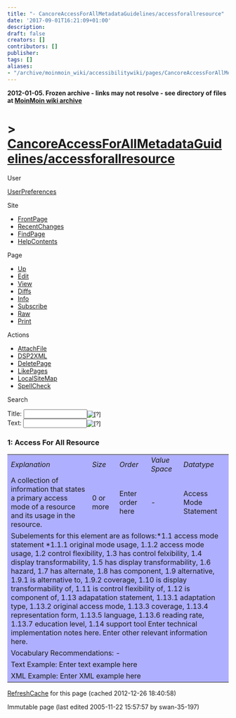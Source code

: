 ```yaml
---
title: "- CancoreAccessForAllMetadataGuidelines/accessforallresource"
date: '2017-09-01T16:21:09+01:00'
description: 
draft: false
creators: []
contributors: []
publisher: 
tags: []
aliases:
- "/archive/moinmoin_wiki/accessibilitywiki/pages/CancoreAccessForAllMetadataGuidelines_2faccessforallresource.html"
---
```


**2012-01-05. Frozen archive - links may not resolve - see directory of files at [MoinMoin wiki archive](/moinmoin-wiki-archive/)**

# > [CancoreAccessForAllMetadataGuidelines/accessforallresource](http://dublincore.org/accessibilitywiki/CancoreAccessForAllMetadataGuidelines_2faccessforallresource?action=fullsearch&value=%2Faccessforallresource&literal=1&case=1&context=40 "Click here to do a full-text search for this title")

User

 [UserPreferences](http://dublincore.org/accessibilitywiki/UserPreferences)
  

Site

- [FrontPage](http://dublincore.org/accessibilitywiki/FrontPage)
- [RecentChanges](http://dublincore.org/accessibilitywiki/RecentChanges)
- [FindPage](http://dublincore.org/accessibilitywiki/FindPage)
- [HelpContents](http://dublincore.org/accessibilitywiki/HelpContents)

Page

- [Up](http://dublincore.org/accessibilitywiki/CancoreAccessForAllMetadataGuidelines "Up")
- [Edit](http://dublincore.org/accessibilitywiki/CancoreAccessForAllMetadataGuidelines_2faccessforallresource?action=edit "Edit")
- [View](http://dublincore.org/accessibilitywiki/CancoreAccessForAllMetadataGuidelines_2faccessforallresource "View")
- [Diffs](http://dublincore.org/accessibilitywiki/CancoreAccessForAllMetadataGuidelines_2faccessforallresource?action=diff "Diffs")
- [Info](http://dublincore.org/accessibilitywiki/CancoreAccessForAllMetadataGuidelines_2faccessforallresource?action=info "Info")
- [Subscribe](http://dublincore.org/accessibilitywiki/CancoreAccessForAllMetadataGuidelines_2faccessforallresource?action=subscribe "Subscribe")
- [Raw](http://dublincore.org/accessibilitywiki/CancoreAccessForAllMetadataGuidelines_2faccessforallresource?action=raw "Raw")
- [Print](http://dublincore.org/accessibilitywiki/CancoreAccessForAllMetadataGuidelines_2faccessforallresource?action=print "Print")

Actions

- [AttachFile](http://dublincore.org/accessibilitywiki/CancoreAccessForAllMetadataGuidelines_2faccessforallresource?action=AttachFile)
- [DSP2XML](http://dublincore.org/accessibilitywiki/CancoreAccessForAllMetadataGuidelines_2faccessforallresource?action=DSP2XML)
- [DeletePage](http://dublincore.org/accessibilitywiki/CancoreAccessForAllMetadataGuidelines_2faccessforallresource?action=DeletePage)
- [LikePages](http://dublincore.org/accessibilitywiki/CancoreAccessForAllMetadataGuidelines_2faccessforallresource?action=LikePages)
- [LocalSiteMap](http://dublincore.org/accessibilitywiki/CancoreAccessForAllMetadataGuidelines_2faccessforallresource?action=LocalSiteMap)
- [SpellCheck](http://dublincore.org/accessibilitywiki/CancoreAccessForAllMetadataGuidelines_2faccessforallresource?action=SpellCheck)

Search

<form method="POST" action="/accessibilitywiki/CancoreAccessForAllMetadataGuidelines_2faccessforallresource">
<p>
<input name="action" value="inlinesearch" type="hidden">
<input name="context" value="40" type="hidden">
Title: <input name="text_title" size="15" maxlength="50" type="text"><input src="CancoreAccessForAllMetadataGuidelines_2faccessforallresource_files/moin-search.png" name="button_title" alt="[?]" type="image"><br>Text: <input name="text_full" size="15" maxlength="50" type="text"><input src="CancoreAccessForAllMetadataGuidelines_2faccessforallresource_files/moin-search.png" name="button_full" alt="[?]" type="image">
</p>
</form>

### 1: Access For All Resource

<table bgcolor="#AFAFFF" width="100%">
  <tbody>
    <tr>
      <td>
        <em>Explanation</em>
      </td>
      <td>
        <em>Size</em>
      </td>
      <td>
        <em>Order</em>
      </td>
      <td>
        <em>Value Space</em>
      </td>
      <td>
        <em>Datatype</em>
      </td>
    </tr>
    <tr>
      <td>
        A collection of information that states a primary access mode of a resource and its usage in the resource.</td>
      <td>
        0 or more</td>
      <td>
        Enter order here</td>
      <td>
        -</td>
      <td>
        Access Mode Statement</td>
    </tr>
    <tr>
      <td colspan="6">
        Subelements for this element are as follows:*1.1 access mode statement 
        *1.1.1 original mode usage, 1.1.2 access mode usage, 1.2 control 
        flexibility, 1.3 has control felxibility, 1.4 display transformability, 
        1.5 has display transformability, 1.6 hazard, 1.7 has alternate, 1.8 has
        component, 1.9 alternative, 1.9.1 is alternative to, 1.9.2 coverage, 
        1.10 is display transformability of, 1.11 is control flexibility of, 
        1.12 is component of, 1.13 adapatation statement, 1.13.1 adaptation 
        type, 1.13.2 original access mode, 1.13.3 coverage, 1.13.4 
        representation form, 1.13.5 language, 1.13.6 reading rate, 1.13.7 
        education level, 1.14 support tool Enter technical implementation notes 
        here. Enter other relevant information here.</td>
    </tr>
    <tr>
      <td colspan="6">
        Vocabulary Recommendations: - </td>
    </tr>
    <tr>
      <td colspan="6">
        Text Example: Enter text example here</td>
    </tr>
    <tr>
      <td colspan="6">
        XML Example: Enter XML example here</td>
    </tr>
  </tbody>
</table>


 [RefreshCache](http://dublincore.org/accessibilitywiki/CancoreAccessForAllMetadataGuidelines_2faccessforallresource?action=refresh&arena=Page.py&key=CancoreAccessForAllMetadataGuidelines_2faccessforallresource.text_html) for this page (cached 2012-12-26 18:40:58)  

Immutable page (last edited 2005-11-22 15:57:57 by swan-35-197)

